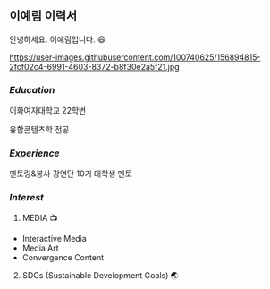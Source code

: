 ## 이예림 이력서

안녕하세요. 이예림입니다. :smile:

https://user-images.githubusercontent.com/100740625/156894815-2fcf02c4-6991-4603-8372-b8f30e2a5f21.jpg

### *Education*

이화여자대학교 22학번

융합콘텐츠학 전공

### *Experience*

멘토링&봉사 강연단 10기 대학생 멘토

### *Interest*

1. MEDIA 📺
 - Interactive Media 
 - Media Art
 - Convergence Content

2. SDGs (Sustainable Development Goals) 🌏
